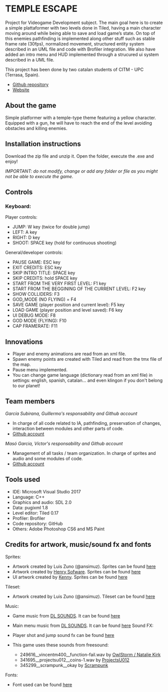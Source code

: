 ﻿# TEMPLE ESCAPE

Project for Videogame Development subject. The main goal here is to create a simple plattaformer with two levels done in Tiled, having a main character moving around while being able to save and load game’s state. On top of this enemies pathfinding is implemented along other stuff such as stable frame rate (30fps), normalized movement, structured entity system described in an UML file and code with Brofiler integration. We also have added an intro menu and HUD implemented through a strucured ui system described in a UML file.

This project has been done by two catalan students of CITM - UPC (Terrasa, Spain).  

* [Github repository](https://github.com/Wilhelman/Temple-Escape)  
* [Website](https://Wilhelman.github.io/Temple-Escape/)

## About the game
Simple platformer with a temple-type theme featuring a yellow character. Equipped with a gun, he will have to reach the end of the level avoiding obstacles and killing enemies.

## Installation instructions

Download the zip file and unzip it. Open the folder, execute the .exe and enjoy!

_IMPORTANT: do not modify, change or add any folder or file as you might not be able to execute the game._

## Controls

### Keyboard:

Player controls:
- JUMP: W key (twice for double jump)
- LEFT: A key
- RIGHT: D key
- SHOOT: SPACE key (hold for continuous shooting)

General/developer controls:
- PAUSE GAME: ESC key
- EXIT CREDITS: ESC key
- SKIP INTRO TITLE: SPACE key
- SKIP CREDITS: hold SPACE key
- START FROM THE VERY FIRST LEVEL: F1 key
- START FROM THE BEGGINING OF THE CURRENT LEVEL: F2 key
- SHOW COLLIDERS: F3
- GOD_MODE (NO FLYING) = F4
- SAVE GAME (player position and current level):  F5 key
- LOAD GAME (player position and level saved): F6 key
- UI DEBUG MODE: F8
- GOD MODE (FLYING): F10
- CAP FRAMERATE: F11

## Innovations
* Player and enemy animations are read from an xml file.
* Spawn enemy points are created with Tiled and read from the tmx file of the map.
* Pause menu implemented.
* You can change game language (dictionary read from an xml file) in settings: english, spanish, catalan... and even klingon if you don't belong to our planet!

## Team members

_García Subirana, Guillermo's responsability and Github account_

* In charge of all code related to IA, pathfinding, preservation of changes, interaction between modules and other parts of code.
* [Github account](https://github.com/Wilhelman)

_Masó Garcia, Víctor's responsability and Github account_

* Management of all tasks / team organization. In charge of sprites and audio and some modules of code. 
* [Github account](https://github.com/nintervik)


## Tools used
* IDE: Microsoft Visual Studio 2017
* Language: C++
* Graphics and audio: SDL 2.0
* Data: pugixml 1.8
* Level editor: Tiled 0.17
* Profiler: Brofiler
* Code repository: GitHub
* Others: Adobe Photoshop CS6 and MS Paint

## Credits for artwork, music/sound fx and fonts

Sprites:

* Artwork created by Luis Zuno (@ansimuz). Sprites can be found [here](https://ansimuz.itch.io/grotto-escape-game-art-pack)
* Artwork created by [Henry Sofware](https://henrysoftware.itch.io/). Sprites can be found [here](https://henrysoftware.itch.io/free-pixel-mob)
* UI artwork created by [Kenny](http://www.kenney.nl/). Sprites can be found [here](https://opengameart.org/content/ui-pack-rpg-extension)

Tileset:

* Artwork created by Luis Zuno (@ansimuz). Tileset can be found [here](https://ansimuz.itch.io/grotto-escape-ii-art-pack-)

Music:

* Game music from [DL SOUNDS](https://www.dl-sounds.com/). It can be found [here](https://www.dl-sounds.com/royalty-free/arcade-funk/)
* Main menu music from [DL SOUNDS](https://www.dl-sounds.com/). It can be found [here](https://www.dl-sounds.com/royalty-free/8-bit-detective/)
Sound FX:

* Player shot and jump sound fx can be found [here](https://ansimuz.itch.io/grotto-escape-game-art-pack)
* This game uses these sounds from freesound:
      
	- 249616__vincentm400__function-fail.wav by [OwlStorm / Natalie Kirk](https://freesound.org/people/OwlStorm/)
	- 341695__projectsu012__coins-1.wav by  [ProjectsU012](https://freesound.org/people/ProjectsU012/)
	- 345299__scrampunk__okay by [Scrampunk](https://freesound.org/people/Scrampunk/)
	
Fonts:
* Font used can be found [here](http://tenbytwenty.com/?xxxx_posts=munro) 

